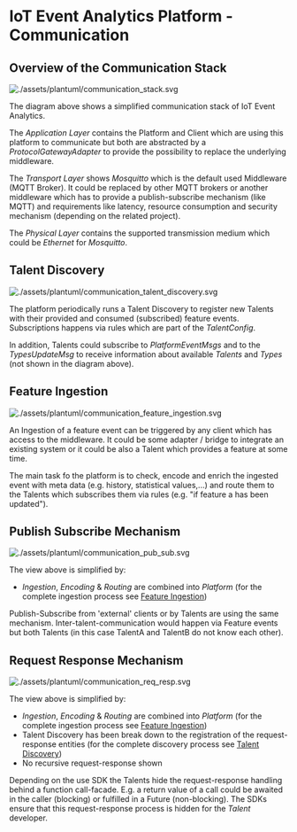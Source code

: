 <!---
  Copyright (c) 2021 Bosch.IO GmbH

  This Source Code Form is subject to the terms of the Mozilla Public
  License, v. 2.0. If a copy of the MPL was not distributed with this
  file, You can obtain one at https://mozilla.org/MPL/2.0/.

  SPDX-License-Identifier: MPL-2.0
-->

# IoT Event Analytics Platform - Communication

## Overview of the Communication Stack

![./assets/plantuml/communication_stack.svg](./assets/plantuml/communication_stack.svg)

The diagram above shows a simplified communication stack of IoT Event Analytics.

The _Application Layer_ contains the Platform and Client which are using this platform to communicate but both are abstracted by a _ProtocolGatewayAdapter_ to provide the possibility to replace the underlying middleware.

The _Transport Layer_ shows _Mosquitto_ which is the default used Middleware (MQTT Broker). It could be replaced by other MQTT brokers or another middleware which has to provide a publish-subscribe mechanism (like MQTT) and requirements like latency, resource consumption and security mechanism (depending on the related project).

The _Physical Layer_ contains the supported transmission medium which could be _Ethernet_ for _Mosquitto_.

## Talent Discovery

![./assets/plantuml/communication_talent_discovery.svg](./assets/plantuml/communication_talent_discovery.svg)

The platform periodically runs a Talent Discovery to register new Talents with their provided and consumed (subscribed) feature events. Subscriptions happens via rules which are part of the _TalentConfig_.

In addition, Talents could subscribe to _PlatformEventMsgs_ and to the _TypesUpdateMsg_ to receive information about available _Talents_ and _Types_ (not shown in the diagram above).

## Feature Ingestion

![./assets/plantuml/communication_feature_ingestion.svg](./assets/plantuml/communication_feature_ingestion.svg)

An Ingestion of a feature event can be triggered by any client which has access to the middleware. It could be some adapter / bridge to integrate an existing system or it could be also a Talent which provides a feature at some time.

The main task fo the platform is to check, encode and enrich the ingested event with meta data (e.g. history, statistical values,...) and route them to the Talents which subscribes them via rules (e.g. "if feature a has been updated").

## Publish Subscribe Mechanism

![./assets/plantuml/communication_pub_sub.svg](./assets/plantuml/communication_pub_sub.svg)

The view above is simplified by:
 - _Ingestion_, _Encoding_ & _Routing_ are combined into _Platform_ (for the complete ingestion process see [Feature Ingestion](##Feature-Ingestion))

Publish-Subscribe from 'external' clients or by Talents are using the same mechanism. Inter-talent-communication would happen via Feature events but both Talents (in this case TalentA and TalentB do not know each other).

## Request Response Mechanism

![./assets/plantuml/communication_req_resp.svg](./assets/plantuml/communication_req_resp.svg)

The view above is simplified by:
 - _Ingestion_, _Encoding_ & _Routing_ are combined into _Platform_ (for the complete ingestion process see [Feature Ingestion](##Feature-Ingestion))
 - Talent Discovery has been break down to the registration of the request-response entities (for the complete discovery process see [Talent Discovery](##Talent-Discovery))
 - No recursive request-response shown

Depending on the use SDK the Talents hide the request-response handling behind a function call-facade. E.g. a return value of a call could be awaited in the caller (blocking) or fulfilled in a Future (non-blocking). The SDKs ensure that this request-response process is hidden for the _Talent_ developer.
